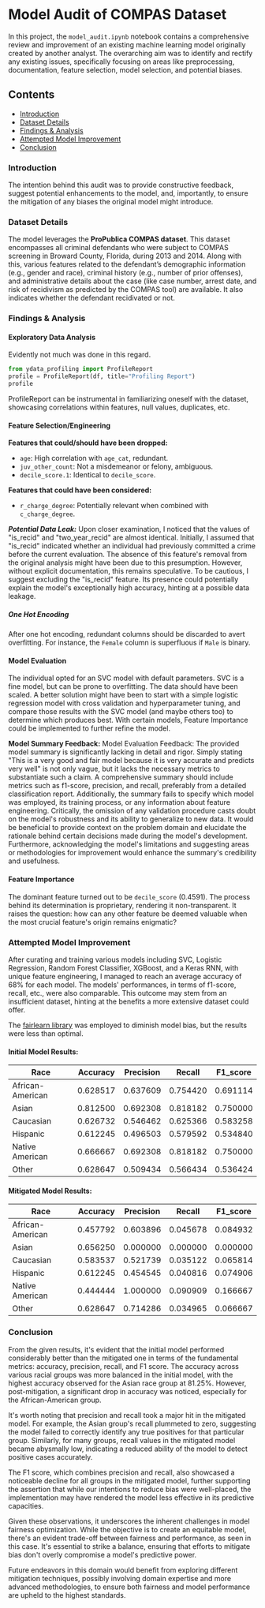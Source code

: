 # Model Audit of COMPAS Dataset

In this project, the `model_audit.ipynb` notebook contains a comprehensive review and improvement of an existing machine learning model originally created by another analyst. The overarching aim was to identify and rectify any existing issues, specifically focusing on areas like preprocessing, documentation, feature selection, model selection, and potential biases.

## Contents

- [Introduction](#introduction)
- [Dataset Details](#dataset-details)
- [Findings & Analysis](#findings--analysis)
- [Attempted Model Improvement](#attempted-model-improvement)
- [Conclusion](#conclusion)

### Introduction

The intention behind this audit was to provide constructive feedback, suggest potential enhancements to the model, and, importantly, to ensure the mitigation of any biases the original model might introduce.

### Dataset Details

The model leverages the **ProPublica COMPAS dataset**. This dataset encompasses all criminal defendants who were subject to COMPAS screening in Broward County, Florida, during 2013 and 2014. Along with this, various features related to the defendant’s demographic information (e.g., gender and race), criminal history (e.g., number of prior offenses), and administrative details about the case (like case number, arrest date, and risk of recidivism as predicted by the COMPAS tool) are available. It also indicates whether the defendant recidivated or not.

### Findings & Analysis

#### Exploratory Data Analysis 

Evidently not much was done in this regard.

```python
from ydata_profiling import ProfileReport
profile = ProfileReport(df, title="Profiling Report")
profile
```

ProfileReport can be instrumental in familiarizing oneself with the dataset, showcasing correlations within features, null values, duplicates, etc.

#### Feature Selection/Engineering

**Features that could/should have been dropped:**
- `age`: High correlation with `age_cat`, redundant.
- `juv_other_count`: Not a misdemeanor or felony, ambiguous.
- `decile_score.1`: Identical to `decile_score`.
  
**Features that could have been considered:**
- `r_charge_degree`: Potentially relevant when combined with `c_charge_degree`.

***Potential Data Leak:***
Upon closer examination, I noticed that the values of "is_recid" and
"two_year_recid" are almost identical. Initially, I assumed that "is_recid"
indicated whether an individual had previously committed a crime before the
current evaluation. The absence of this feature's removal from the original
analysis might have been due to this presumption. However, without explicit
documentation, this remains speculative. To be cautious, I suggest excluding
the "is_recid" feature. Its presence could potentially explain the model's
exceptionally high accuracy, hinting at a possible data leakage.

##### One Hot Encoding

After one hot encoding, redundant columns should be discarded to avert overfitting. For instance, the `Female` column is superfluous if `Male` is binary.

#### Model Evaluation

The individual opted for an SVC model with default parameters. SVC is a fine model, but can be prone to overfitting.
The data should have been scaled. A better solution might
have been to start with a simple logistic regression model with cross validation and
hyperparameter tuning, and compare those results with the SVC model (and maybe
others too) to determine which produces best. With certain models, Feature
Importance could be implemented to further refine the model.

**Model Summary Feedback:**
Model Evaluation Feedback: The provided model summary is significantly lacking in detail and rigor. Simply stating "This is a very good and fair model because it is very accurate and predicts very well" is not only vague, but it lacks the necessary metrics to substantiate such a claim. A comprehensive summary should include metrics such as f1-score, precision, and recall, preferably from a detailed classification report. Additionally, the summary fails to specify which model was employed, its training process, or any information about feature engineering. Critically, the omission of any validation procedure casts doubt on the model's robustness and its ability to generalize to new data. It would be beneficial to provide context on the problem domain and elucidate the rationale behind certain decisions made during the model's development. Furthermore, acknowledging the model's limitations and suggesting areas or methodologies for improvement would enhance the summary's credibility and usefulness.

#### Feature Importance

The dominant feature turned out to be `decile_score` (0.4591). The process
behind its determination is proprietary, rendering it non-transparent. It
raises the question: how can any other feature be deemed valuable when the most
crucial feature's origin remains enigmatic?

### Attempted Model Improvement

After curating and training various models including SVC, Logistic Regression, Random Forest Classifier, XGBoost, and a Keras RNN, with unique feature engineering, I managed to reach an average accuracy of 68% for each model. The models' performances, in terms of f1-score, recall, etc., were also comparable. This outcome may stem from an insufficient dataset, hinting at the benefits a more extensive dataset could offer.

The [fairlearn library](https://fairlearn.org/) was employed to diminish model bias, but the results were less than optimal.

#### Initial Model Results:

| Race             | Accuracy | Precision | Recall   | F1_score |
|------------------|----------|-----------|----------|----------|
| African-American | 0.628517 | 0.637609  | 0.754420 | 0.691114 |
| Asian            | 0.812500 | 0.692308  | 0.818182 | 0.750000 |
| Caucasian        | 0.626732 | 0.546462  | 0.625366 | 0.583258 |
| Hispanic         | 0.612245 | 0.496503  | 0.579592 | 0.534840 |
| Native American  | 0.666667 | 0.692308  | 0.818182 | 0.750000 |
| Other            | 0.628647 | 0.509434  | 0.566434 | 0.536424 |

#### Mitigated Model Results:

| Race             | Accuracy | Precision | Recall   | F1_score |
|------------------|----------|-----------|----------|----------|
| African-American | 0.457792 | 0.603896  | 0.045678 | 0.084932 |
| Asian            | 0.656250 | 0.000000  | 0.000000 | 0.000000 |
| Caucasian        | 0.583537 | 0.521739  | 0.035122 | 0.065814 |
| Hispanic         | 0.612245 | 0.454545  | 0.040816 | 0.074906 |
| Native American  | 0.444444 | 1.000000  | 0.090909 | 0.166667 |
| Other            | 0.628647 | 0.714286  | 0.034965 | 0.066667 |

### Conclusion

From the given results, it's evident that the initial model performed considerably better than the mitigated one in terms of the fundamental metrics: accuracy, precision, recall, and F1 score. The accuracy across various racial groups was more balanced in the initial model, with the highest accuracy observed for the Asian race group at 81.25%. However, post-mitigation, a significant drop in accuracy was noticed, especially for the African-American group.

It's worth noting that precision and recall took a major hit in the mitigated model. For example, the Asian group's recall plummeted to zero, suggesting the model failed to correctly identify any true positives for that particular group. Similarly, for many groups, recall values in the mitigated model became abysmally low, indicating a reduced ability of the model to detect positive cases accurately.

The F1 score, which combines precision and recall, also showcased a noticeable decline for all groups in the mitigated model, further supporting the assertion that while our intentions to reduce bias were well-placed, the implementation may have rendered the model less effective in its predictive capacities.

Given these observations, it underscores the inherent challenges in model fairness optimization. While the objective is to create an equitable model, there's an evident trade-off between fairness and performance, as seen in this case. It's essential to strike a balance, ensuring that efforts to mitigate bias don't overly compromise a model's predictive power.

Future endeavors in this domain would benefit from exploring different mitigation techniques, possibly involving domain expertise and more advanced methodologies, to ensure both fairness and model performance are upheld to the highest standards.

